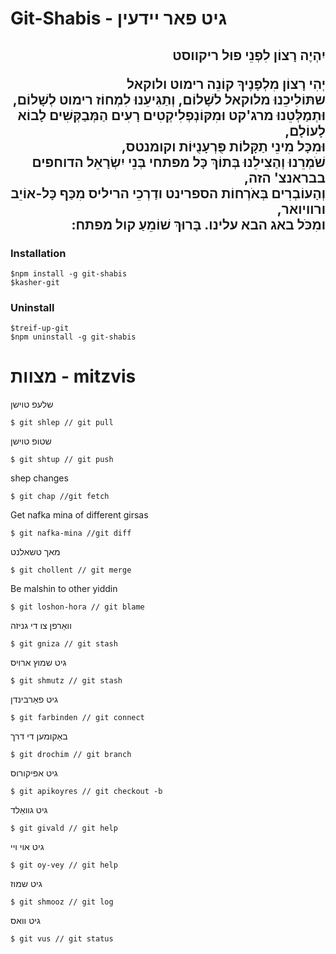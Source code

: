 # Git-Shabis - גיט פאר יידעין

<h2 dir="rtl" >יִהְיֶה רָצוֹן לִפְנֵי פוּל ריקווסט

<p dir="rtl"> יְהִי רָצוֹן מִלְפָנֶיךָ קוֹנֵה רימוט ולוקאל <br/>
שתּוֹלִיכֵנוּ מלוקאל לשָׁלוֹם, וְתַגִּיעֵנוּ לִמְחוֹז רימוט לְשָׁלוֹם, <br/> 
וּתְמַלְּטֵנוּ מרג'קט וּמִקּוֹנְפְלִיקְטִים רָעִים הַמְּבַקְּשִׁים לָבוֹא לָעוֹלָם, <br/>
וּמִכָּל מִינֵי תַקָּלוֹת פֻּרְעָנֻיּוֹת וקומנטס, <br/>
שֹׁמְרֵנוּ וְהַצִילֵנוּ בְּתוֹךְ כָּל מפתחי בְּנֵי יִשְׂרָאֵל הדוחפים בבראנצ' הזה, <br/>
וְהָעוֹבְרִים בְּאֹרְחוֹת הספרינט ודַרְכֵי הריליס מִכַּף כָּל-אוֹיֵב ורוויואר, <br/>
 ומִכֹּל באג הבא עלינו. בָּרוּךְ שׁוֹמֵעַ קול מפתח: </p>



### Installation
```
$npm install -g git-shabis
$kasher-git
```
### Uninstall
```
$treif-up-git
$npm uninstall -g git-shabis
```
# מצוות - mitzvis
שלעפ טוישן
```
$ git shlep // git pull
```
שטופ טוישן
```
$ git shtup // git push
```
shep changes
```
$ git chap //git fetch
```
Get nafka mina of different girsas
```
$ git nafka-mina //git diff
```
מאך טשאלנט
```
$ git chollent // git merge
```
Be malshin to other yiddin
```
$ git loshon-hora // git blame
```
וואַרפן צו די גניזה
```
$ git gniza // git stash
```
גיט שמוץ ארויס
```
$ git shmutz // git stash
```
גיט פאַרבינדן
```
$ git farbinden // git connect
```
באַקומען די דרך 
```
$ git drochim // git branch
```
גיט אפיקורוס
```
$ git apikoyres // git checkout -b
```
גיט גוואַלד
```
$ git givald // git help
```
גיט אוי ויי
```
$ git oy-vey // git help
```
גיט שמוז
```
$ git shmooz // git log
```
גיט וואס
```
$ git vus // git status
```
